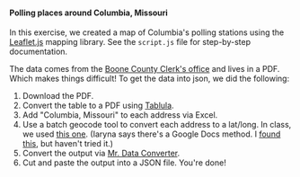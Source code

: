 #### Polling places around Columbia, Missouri

In this exercise, we created a map of Columbia's polling stations using the [Leaflet.js](http://leafletjs.com/) mapping library. See the `script.js` file for step-by-step documentation.

The data comes from the [Boone County Clerk's office](https://www.showmeboone.com/clerk/PollingPlaceNames.asp) and lives in a PDF. Which makes things difficult! To get the data into json, we did the following:

1. Download the PDF.
2. Convert the table to a PDF using [Tablula](http://tabula.technology/).
3. Add "Columbia, Missouri" to each address via Excel.
4. Use a batch geocode tool to convert each address to a lat/long. In class, we used [this one](http://www.findlatitudeandlongitude.com/batch-geocode/). (Iaryna says there's a Google Docs method. I [found this](https://vilimpoc.org/blog/2013/07/11/google-spreadsheet-geocoding-macro/), but haven't tried it.)
5. Convert the output via [Mr. Data Converter](http://shancarter.github.io/mr-data-converter/).
6. Cut and paste the output into a JSON file. You're done!

